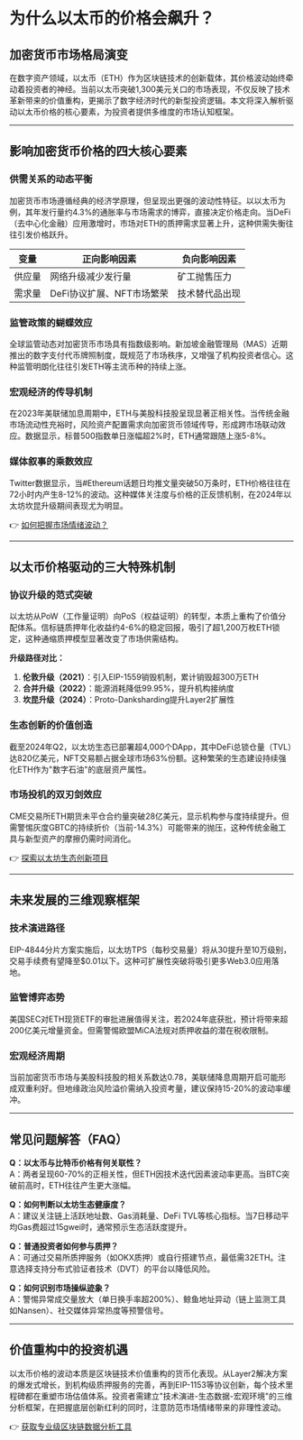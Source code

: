 # 为什么以太币的价格会飙升？

## 加密货币市场格局演变

在数字资产领域，以太币（ETH）作为区块链技术的创新载体，其价格波动始终牵动着投资者的神经。当前以太币突破1,300美元关口的市场表现，不仅反映了技术革新带来的价值重构，更揭示了数字经济时代的新型投资逻辑。本文将深入解析驱动以太币价格的核心要素，为投资者提供多维度的市场认知框架。

---

## 影响加密货币价格的四大核心要素

### 供需关系的动态平衡
加密货币市场遵循经典的经济学原理，但呈现出更强的波动性特征。以以太币为例，其年发行量约4.3%的通胀率与市场需求的博弈，直接决定价格走向。当DeFi（去中心化金融）应用激增时，市场对ETH的质押需求显著上升，这种供需失衡往往引发价格跃升。

| 变量        | 正向影响因素                 | 负向影响因素               |
|-------------|------------------------------|--------------------------|
| 供应量      | 网络升级减少发行量           | 矿工抛售压力             |
| 需求量      | DeFi协议扩展、NFT市场繁荣    | 技术替代品出现           |

### 监管政策的蝴蝶效应
全球监管动态对加密货币市场具有指数级影响。新加坡金融管理局（MAS）近期推出的数字支付代币牌照制度，既规范了市场秩序，又增强了机构投资者信心。这种监管明朗化往往引发ETH等主流币种的持续上涨。

### 宏观经济的传导机制
在2023年美联储加息周期中，ETH与美股科技股呈现显著正相关性。当传统金融市场流动性充裕时，风险资产配置需求向加密货币领域传导，形成跨市场联动效应。数据显示，标普500指数单日涨幅超2%时，ETH通常跟随上涨5-8%。

### 媒体叙事的乘数效应
Twitter数据显示，当#Ethereum话题日均推文量突破50万条时，ETH价格往往在72小时内产生8-12%的波动。这种媒体关注度与价格的正反馈机制，在2024年以太坊坎昆升级期间表现尤为明显。

👉 [如何把握市场情绪波动？](https://bit.ly/okx_welcome)

---

## 以太币价格驱动的三大特殊机制

### 协议升级的范式突破
以太坊从PoW（工作量证明）向PoS（权益证明）的转型，本质上重构了价值分配体系。信标链质押年化收益约4-6%的稳定回报，吸引了超1,200万枚ETH锁定，这种通缩质押模型显著改变了市场供需结构。

**升级路径对比：**
1. **伦敦升级（2021）**：引入EIP-1559销毁机制，累计销毁超300万ETH
2. **合并升级（2022）**：能源消耗降低99.95%，提升机构接纳度
3. **坎昆升级（2024）**：Proto-Danksharding提升Layer2扩展性

### 生态创新的价值创造
截至2024年Q2，以太坊生态已部署超4,000个DApp，其中DeFi总锁仓量（TVL）达820亿美元，NFT交易额占据全球市场63%份额。这种繁荣的生态建设持续强化ETH作为"数字石油"的底层资产属性。

### 市场投机的双刃剑效应
CME交易所ETH期货未平仓合约量突破28亿美元，显示机构参与度持续提升。但需警惕灰度GBTC的持续折价（当前-14.3%）可能带来的抛压，这种传统金融工具与新型资产的摩擦仍需时间消化。

👉 [探索以太坊生态创新项目](https://bit.ly/okx_welcome)

---

## 未来发展的三维观察框架

### 技术演进路径
EIP-4844分片方案实施后，以太坊TPS（每秒交易量）将从30提升至10万级别，交易手续费有望降至$0.01以下。这种可扩展性突破将吸引更多Web3.0应用落地。

### 监管博弈态势
美国SEC对ETH现货ETF的审批进展值得关注，若2024年底获批，预计将带来超200亿美元增量资金。但需警惕欧盟MiCA法规对质押收益的潜在税收限制。

### 宏观经济周期
当前加密货币市场与美股科技股的相关系数达0.78，美联储降息周期开启可能形成双重利好。但地缘政治风险溢价需纳入投资考量，建议保持15-20%的波动率缓冲。

---

## 常见问题解答（FAQ）

**Q：以太币与比特币价格有何关联性？**  
A：两者呈现60-70%的正相关性，但ETH因技术迭代因素波动率更高。当BTC突破前高时，ETH往往产生更大涨幅。

**Q：如何判断以太坊生态健康度？**  
A：建议关注链上活跃地址数、Gas消耗量、DeFi TVL等核心指标。当7日移动平均Gas费超过15gwei时，通常预示生态活跃度提升。

**Q：普通投资者如何参与质押？**  
A：可通过交易所质押服务（如OKX质押）或自行搭建节点，最低需32ETH。注意选择支持分布式验证者技术（DVT）的平台以降低风险。

**Q：如何识别市场操纵迹象？**  
A：警惕异常成交量放大（单日换手率超200%）、鲸鱼地址异动（链上监测工具如Nansen）、社交媒体异常热度等预警信号。

---

## 价值重构中的投资机遇

以太币价格的波动本质是区块链技术价值重构的货币化表现。从Layer2解决方案的爆发式增长，到机构级质押服务的完善，再到EIP-1153等协议创新，每个技术里程碑都在重塑市场估值体系。投资者需建立"技术演进-生态数据-宏观环境"的三维分析框架，在把握底层创新红利的同时，注意防范市场情绪带来的非理性波动。

👉 [获取专业级区块链数据分析工具](https://bit.ly/okx_welcome)